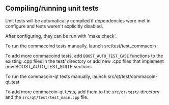 Compiling/running unit tests
------------------------------------

Unit tests will be automatically compiled if dependencies were met in configure
and tests weren't explicitly disabled.

After configuring, they can be run with 'make check'.

To run the commacoind tests manually, launch src/test/test_commacoin .

To add more commacoind tests, add `BOOST_AUTO_TEST_CASE` functions to the existing
.cpp files in the test/ directory or add new .cpp files that
implement new BOOST_AUTO_TEST_SUITE sections.

To run the commacoin-qt tests manually, launch src/qt/test/commacoin-qt_test

To add more commacoin-qt tests, add them to the `src/qt/test/` directory and
the `src/qt/test/test_main.cpp` file.
